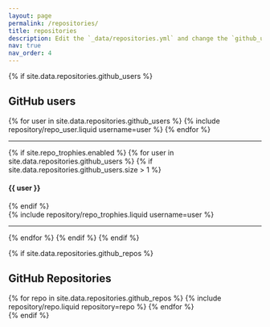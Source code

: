 ```yaml
---
layout: page
permalink: /repositories/
title: repositories
description: Edit the `_data/repositories.yml` and change the `github_users` and `github_repos` lists to include your own GitHub profile and repositories.
nav: true
nav_order: 4
---
```


<!-- Google tag (gtag.js) -->
<script async src="https://www.googletagmanager.com/gtag/js?id=G-BNK4466BFB"></script>
<script>
  window.dataLayer = window.dataLayer || [];
  function gtag(){dataLayer.push(arguments);}
  gtag('js', new Date());

  gtag('config', 'G-BNK4466BFB');
</script>

{% if site.data.repositories.github_users %}

## GitHub users

<div class="repositories d-flex flex-wrap flex-md-row flex-column justify-content-between align-items-center">
  {% for user in site.data.repositories.github_users %}
    {% include repository/repo_user.liquid username=user %}
  {% endfor %}
</div>

---

{% if site.repo_trophies.enabled %}
{% for user in site.data.repositories.github_users %}
{% if site.data.repositories.github_users.size > 1 %}

  <h4>{{ user }}</h4>
  {% endif %}
  <div class="repositories d-flex flex-wrap flex-md-row flex-column justify-content-between align-items-center">
  {% include repository/repo_trophies.liquid username=user %}
  </div>

---

{% endfor %}
{% endif %}
{% endif %}

{% if site.data.repositories.github_repos %}

## GitHub Repositories

<div class="repositories d-flex flex-wrap flex-md-row flex-column justify-content-between align-items-center">
  {% for repo in site.data.repositories.github_repos %}
    {% include repository/repo.liquid repository=repo %}
  {% endfor %}
</div>
{% endif %}
